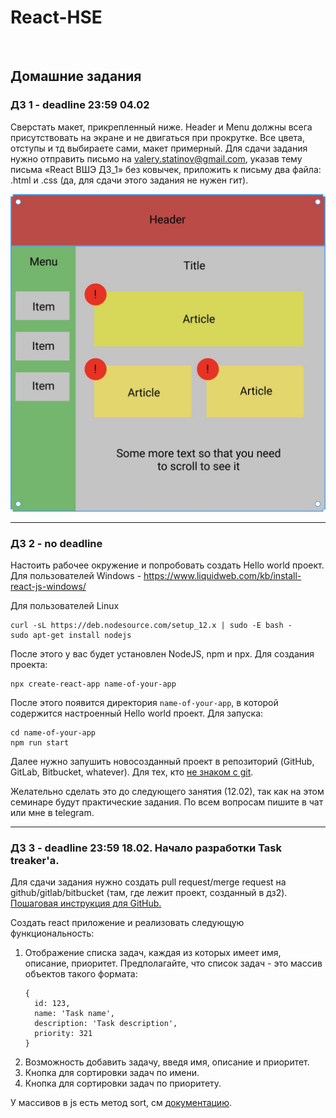 # React-HSE
<br>

## Домашние задания
### **ДЗ 1** - deadline 23:59 04.02
Сверстать макет, прикрепленный ниже. Header и Menu должны всега присутствовать на экране и не двигаться при прокрутке. Все цвета, отступы и тд выбираете сами, макет примерный.
Для сдачи задания нужно отправить письмо на valery.statinov@gmail.com, указав тему письма «React ВШЭ ДЗ_1» без ковычек, приложить к письму два файла: .html и .css (да, для сдачи этого задания не нужен гит).

![](images/hw1.jpg)

---

### **ДЗ 2** - no deadline
Настоить рабочее окружение и попробовать создать Hello world проект.
Для пользователей Windows - https://www.liquidweb.com/kb/install-react-js-windows/

Для пользователей Linux
```
curl -sL https://deb.nodesource.com/setup_12.x | sudo -E bash -
sudo apt-get install nodejs
```
После этого у вас будет установлен NodeJS, npm и npx. Для создания проекта:
```
npx create-react-app name-of-your-app
```
После этого появится директория `name-of-your-app`, в которой содержится настроенный Hello world проект. Для запуска:
```
cd name-of-your-app
npm run start
```

Далее нужно запушить новосозданный проект в репозиторий (GitHub, GitLab, Bitbucket, whatever). Для тех, кто [не знаком с git](AboutGit.md).


Желательно сделать это до следующего занятия (12.02), так как на этом семинаре будут практические задания. По всем вопросам пишите в чат или мне в telegram.

---

### **ДЗ 3** - deadline 23:59 18.02. Начало разработки Task treaker'a.

Для сдачи задания нужно создать pull request/merge request на github/gitlab/bitbucket (там, где лежит проект, созданный в дз2). [Пошаговая инструкция для GitHub.](AboutPullRequests.md)

Создать react приложение и реализовать следующую функциональность:

1. Отображение списка задач, каждая из которых имеет имя, описание, приоритет. Предполагайте, что список задач - это массив объектов такого формата:
    ```
    {
      id: 123,
      name: 'Task name',
      description: 'Task description',
      priority: 321
    }
    ```
2. Возможность добавить задачу, введя имя, описание и приоритет.
3. Кнопка для сортировки задач по имени.
4. Кнопка для сортировки задач по приоритету.

У массивов в js есть метод sort, см [документацию](https://developer.mozilla.org/en-US/docs/Web/JavaScript/Reference/Global_Objects/Array/sort).
